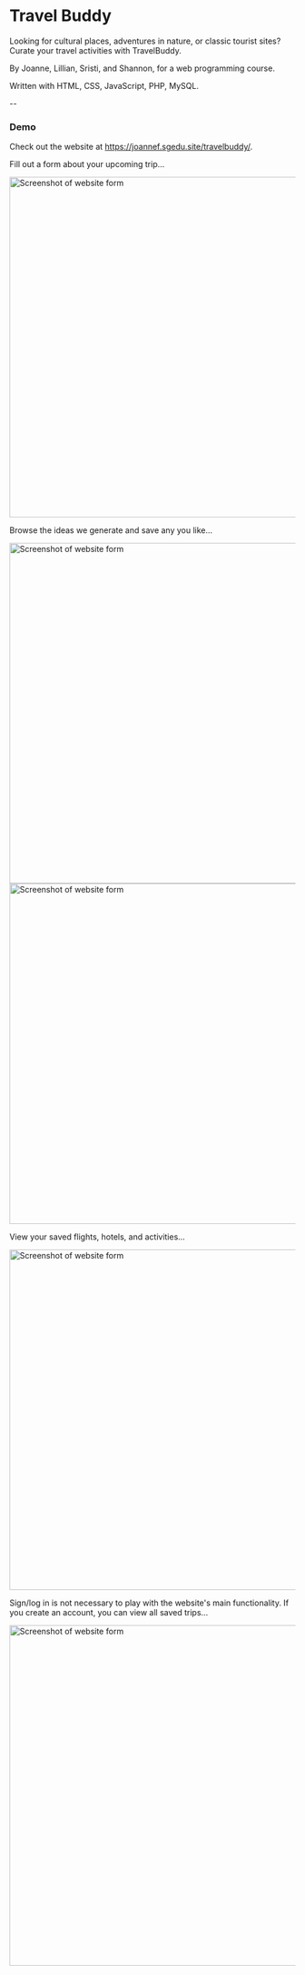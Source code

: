 # Travel Buddy

Looking for cultural places, adventures in nature, or classic tourist sites? Curate your travel activities with TravelBuddy. 

By Joanne, Lillian, Sristi, and Shannon, for a web programming course.

Written with HTML, CSS, JavaScript, PHP, MySQL. 

--
### Demo

Check out the website at https://joannef.sgedu.site/travelbuddy/.

Fill out a form about your upcoming trip...

<img src="public/images/screenshot0.jpeg" alt="Screenshot of website form" height="600">

Browse the ideas we generate and save any you like...

<img src="public/images/screenshot1.jpeg" alt="Screenshot of website form" height="600">

<img src="public/images/screenshot2.jpeg" alt="Screenshot of website form" height="600">

View your saved flights, hotels, and activities...

<img src="public/images/screenshot3.jpeg" alt="Screenshot of website form" height="600">

Sign/log in is not necessary to play with the website's main functionality. 
If you create an account, you can view all saved trips...

<img src="public/images/screenshot4.jpeg" alt="Screenshot of website form" height="600">